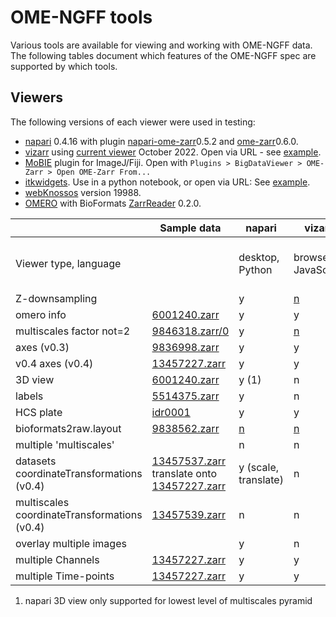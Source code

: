 # OME-NGFF tools

Various tools are available for viewing and working with OME-NGFF data.
The following tables document which features of the OME-NGFF spec are supported by which tools.

## Viewers

The following versions of each viewer were used in testing:

 - <a href="https://napari.org">napari</a> 0.4.16 with plugin <a href="https://github.com/ome/napari-ome-zarr/">napari-ome-zarr</a>0.5.2 and <a href="https://github.com/ome/ome-zarr-py/">ome-zarr</a>0.6.0.
 - <a href="https://github.com/hms-dbmi/vizarr/">vizarr</a> using <a href="https://hms-dbmi.github.io/vizarr">current viewer</a> October 2022. Open via URL - see <a href="https://hms-dbmi.github.io/vizarr/?source=https://uk1s3.embassy.ebi.ac.uk/idr/zarr/v0.3/idr0079A/9836998.zarr">example</a>.
 - <a href="https://github.com/mobie/mobie-viewer-fiji/">MoBIE</a> plugin for ImageJ/Fiji. Open with `Plugins > BigDataViewer > OME-Zarr > Open OME-Zarr From...`
 - <a href="https://itkwidgets.readthedocs.io/en/latest">itkwidgets</a>. Use in a python notebook, or open via URL: See <a href="https://kitware.github.io/itk-vtk-viewer/app/?rotate=false&fileToLoad=https://uk1s3.embassy.ebi.ac.uk/idr/zarr/v0.4/idr0062A/6001240.zarr">example</a>.
 - <a href="https://webknossos.org">webKnossos</a> version 19988.
 - <a href="https://www.openmicroscopy.org/omero/">OMERO</a> with BioFormats <a href="https://github.com/ome/ZarrReader">ZarrReader</a> 0.2.0.

<table>
  <thead>
    <tr>
      <th></th>
      <th>Sample data</th>
      <th>napari</th>
      <th>vizarr</th>
      <th>MoBIE</th>
      <th>itkwidgets</th>
      <th>webKnossos</th>
      <th>OMERO</th>
    </tr>
  </thead>
  <tbody>
  <tr>
      <td>Viewer type, language</td>
      <td></td>
      <td>desktop, Python</td>
      <td>browser, JavaScript</td>
      <td>desktop, Java</td>
      <td>notebook, Python</td>
      <td>browser client + server</td>
      <td>various clients + server</td>
    </tr>
    <tr>
      <td>Z-downsampling</td>
      <td></td>
      <td>y</td>
      <td><a href="https://github.com/hms-dbmi/vizarr/pull/71">n</a></td>
      <td>y</td>
      <td>y</td>
      <td>y</td>
      <td>n</td>
    </tr>
    <tr>
      <td>omero info</td>
      <td><a href="https://uk1s3.embassy.ebi.ac.uk/idr/zarr/v0.4/idr0062A/6001240.zarr">6001240.zarr</a></td>
      <td>y</td>
      <td>y</td>
      <td>n</td>
      <td><a href="https://github.com/InsightSoftwareConsortium/itkwidgets/issues/546">n</a></td>
      <td>n</td>
      <td>n?</td>
    </tr>
    <tr>
      <td>multiscales factor not=2</td>
      <td><a href="https://minio-dev.openmicroscopy.org/idr/v0.4/idr0082/9846318.zarr/0">9846318.zarr/0</a></td>
      <td>y</td>
      <td><a href="https://github.com/hms-dbmi/vizarr/issues/101">n</a></td>
      <td>y</td>
      <td>y</td>
      <td>y</td>
      <td>y?</td>
    </tr>
    <tr>
      <td>axes (v0.3)</td>
      <td><a href="https://uk1s3.embassy.ebi.ac.uk/idr/zarr/v0.3/idr0079A/9836998.zarr">9836998.zarr</a></td>
      <td>y</td>
      <td>y</td>
      <td>y</td>
      <td>y</td>
      <td>n</td>
      <td>?</td>
    </tr>
    <tr>
      <td>v0.4 axes (v0.4)</td>
      <td><a href="https://uk1s3.embassy.ebi.ac.uk/idr/zarr/v0.4/idr0101A/13457227.zarr">13457227.zarr</a></td>
      <td>y</td>
      <td>y</td>
      <td>y</td>
      <td>y</td>
      <td>y</td>
      <td>?</td>
    </tr>
    <tr>
      <td>3D view</td>
      <td><a href="https://uk1s3.embassy.ebi.ac.uk/idr/zarr/v0.4/idr0062A/6001240.zarr">6001240.zarr</a></td>
      <td>y (1)</td>
      <td>n</td>
      <td>y</td>
      <td>y</td>
      <td>y</td>
      <td>n</td>
    </tr>
    <tr>
      <td>labels</td>
      <td><a href="https://uk1s3.embassy.ebi.ac.uk/idr/zarr/v0.4/idr0052A/5514375.zarr">5514375.zarr</a></td>
      <td>y</td>
      <td>n</td>
      <td>y</td>
      <td><a href="https://github.com/InsightSoftwareConsortium/itkwidgets/issues/547">n</a></td>
      <td>y</td>
      <td>?</td>
    </tr>
    <tr>
      <td>HCS plate</td>
      <td><a href="https://uk1s3.embassy.ebi.ac.uk/idr/zarr/v0.4/idr0001A/2551.zarr">idr0001</a></td>
      <td>y</td>
      <td>y</td>
      <td>n</td>
      <td>n</td>
      <td>n</td>
      <td>y</td>
    </tr>
    <tr>
      <td>bioformats2raw.layout</td>
      <td><a href="https://uk1s3.embassy.ebi.ac.uk/idr/zarr/v0.2/idr0070A/9838562.zarr">9838562.zarr</a></td>
      <td><a href="https://github.com/ome/napari-ome-zarr/issues/71">n</a></td>
      <td><a href="https://github.com/hms-dbmi/vizarr/issues/149">n</a></td>
      <td><span style="color: red">X</span></td>
      <td>n</td>
      <td>n</td>
      <td>y</td>
    </tr>
    <tr>
      <td>multiple 'multiscales'</td>
      <td></td>
      <td>n</td>
      <td>n</td>
      <td>n</td>
      <td>n</td>
      <td>n</td>
      <td>n</td>
    </tr>
    <tr>
      <td>datasets coordinateTransformations (v0.4)</td>
      <td><a href="https://uk1s3.embassy.ebi.ac.uk/idr/zarr/v0.4/idr0101A/13457537.zarr">13457537.zarr</a>
        translate onto <a href="https://uk1s3.embassy.ebi.ac.uk/idr/zarr/v0.4/idr0101A/13457227.zarr">13457227.zarr</a></td>
      <td>y (scale, translate)</td>
      <td>n</td>
      <td>?</td>
      <td>y (scale)</td>
      <td>y (scale)</td>
      <td>?</td>
    </tr>
    <tr>
      <td>multiscales coordinateTransformations (v0.4)</td>
      <td><a href="https://uk1s3.embassy.ebi.ac.uk/idr/zarr/v0.4/idr0101A/13457539.zarr">13457539.zarr</a></td>
      <td>n</td>
      <td>n</td>
      <td>?</td>
      <td>?</td>
      <td>?</td>
      <td>?</td>
    </tr>
    <tr>
      <td>overlay multiple images</td>
      <td></td>
      <td>y</td>
      <td>n</td>
      <td>?</td>
      <td>?</td>
      <td>y</td>
      <td>n</td>
    </tr>
    <tr>
      <td>multiple Channels</td>
      <td><a href="https://uk1s3.embassy.ebi.ac.uk/idr/zarr/v0.4/idr0101A/13457227.zarr">13457227.zarr</a></td>
      <td>y</td>
      <td>y</td>
      <td>y</td>
      <td>n</td>
      <td>y</td>
      <td>y</td>
    </tr>
    <tr>
      <td>multiple Time-points</td>
      <td><a href="https://uk1s3.embassy.ebi.ac.uk/idr/zarr/v0.4/idr0101A/13457227.zarr">13457227.zarr</a></td>
      <td>y</td>
      <td>y</td>
      <td>y</td>
      <td>n</td>
      <td>n</td>
      <td>y</td>
    </tr>
  </tbody>
</table>



1. napari 3D view only supported for lowest level of multiscales pyramid

